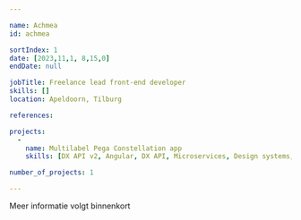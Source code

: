 ```yaml
---

name: Achmea
id: achmea

sortIndex: 1
date: [2023,11,1, 8,15,0]
endDate: null

jobTitle: Freelance lead front-end developer
skills: []
location: Apeldoorn, Tilburg

references:

projects:
  -
    name: Multilabel Pega Constellation app
    skills: [DX API v2, Angular, DX API, Microservices, Design systems, SiteCore]

number_of_projects: 1

---
```


Meer informatie volgt binnenkort

